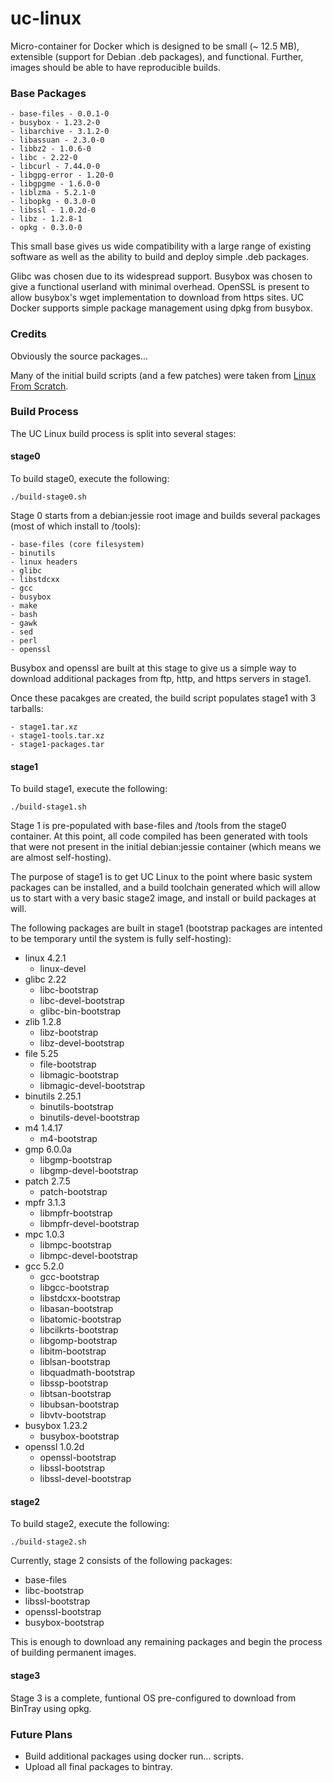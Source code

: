 # uc-linux

Micro-container for Docker which is designed to be small (~ 12.5 MB),
extensible (support for Debian .deb packages), and functional. Further,
images should be able to have reproducible builds.

### Base Packages ###
    - base-files - 0.0.1-0
    - busybox - 1.23.2-0
    - libarchive - 3.1.2-0
    - libassuan - 2.3.0-0
    - libbz2 - 1.0.6-0
    - libc - 2.22-0
    - libcurl - 7.44.0-0
    - libgpg-error - 1.20-0
    - libgpgme - 1.6.0-0
    - liblzma - 5.2.1-0
    - libopkg - 0.3.0-0
    - libssl - 1.0.2d-0
    - libz - 1.2.8-1
    - opkg - 0.3.0-0

This small base gives us wide compatibility with a large range of existing
software as well as the ability to build and deploy simple .deb packages.

Glibc was chosen due to its widespread support. Busybox was chosen to give
a functional userland with minimal overhead. OpenSSL is present to allow
busybox's wget implementation to download from https sites. UC Docker
supports simple package management using dpkg from busybox.

### Credits ###

Obviously the source packages...

Many of the initial build scripts (and a few patches) were taken from
[Linux From Scratch](http://linuxfromscratch.org/).

### Build Process ###

The UC Linux build process is split into several stages:

#### stage0 ####

To build stage0, execute the following:

    ./build-stage0.sh

Stage 0 starts from a debian:jessie root image and builds several packages
(most of which install to /tools):

    - base-files (core filesystem)
    - binutils
    - linux headers
    - glibc
    - libstdcxx
    - gcc
    - busybox
    - make
    - bash
    - gawk
    - sed
    - perl
    - openssl

Busybox and openssl are built at this stage to give us a simple way to download
additional packages from ftp, http, and https servers in stage1.

Once these pacakges are created, the build script populates stage1 with 3
tarballs:

    - stage1.tar.xz
    - stage1-tools.tar.xz
    - stage1-packages.tar

#### stage1 ####

To build stage1, execute the following:

    ./build-stage1.sh

Stage 1 is pre-populated with base-files and /tools from the stage0 container.
At this point, all code compiled has been generated with tools that were not
present in the initial debian:jessie container (which means we are almost
self-hosting).

The purpose of stage1 is to get UC Linux to the point where basic system packages
can be installed, and a build toolchain generated which will allow us to start
with a very basic stage2 image, and install or build packages at will.

The following packages are built in stage1 (bootstrap packages are intented to
be temporary until the system is fully self-hosting):

  - linux 4.2.1
    - linux-devel
  - glibc 2.22
    - libc-bootstrap
    - libc-devel-bootstrap
    - glibc-bin-bootstrap
  - zlib 1.2.8
    - libz-bootstrap
    - libz-devel-bootstrap
  - file 5.25
    - file-bootstrap
    - libmagic-bootstrap
    - libmagic-devel-bootstrap
  - binutils 2.25.1
    - binutils-bootstrap
    - binutils-devel-bootstrap
  - m4 1.4.17
    - m4-bootstrap
  - gmp 6.0.0a
    - libgmp-bootstrap
    - libgmp-devel-bootstrap
  - patch 2.7.5
    - patch-bootstrap
  - mpfr 3.1.3
    - libmpfr-bootstrap
    - libmpfr-devel-bootstrap
  - mpc 1.0.3
    - libmpc-bootstrap
    - libmpc-devel-bootstrap
  - gcc 5.2.0
    - gcc-bootstrap
    - libgcc-bootstrap
    - libstdcxx-bootstrap
    - libasan-bootstrap
    - libatomic-bootstrap
    - libcilkrts-bootstrap
    - libgomp-bootstrap
    - libitm-bootstrap
    - liblsan-bootstrap
    - libquadmath-bootstrap
    - libssp-bootstrap
    - libtsan-bootstrap
    - libubsan-bootstrap
    - libvtv-bootstrap
  - busybox 1.23.2
    - busybox-bootstrap
  - openssl 1.0.2d
    - openssl-bootstrap
    - libssl-bootstrap
    - libssl-devel-bootstrap

#### stage2 ####

To build stage2, execute the following:

    ./build-stage2.sh

Currently, stage 2 consists of the following packages:

  - base-files
  - libc-bootstrap
  - libssl-bootstrap
  - openssl-bootstrap
  - busybox-bootstrap

This is enough to download any remaining packages and begin the process of
building permanent images.

#### stage3 ####

Stage 3 is a complete, funtional OS pre-configured to download from BinTray
using opkg.	

### Future Plans ###

 - Build additional packages using docker run... scripts.
 - Upload all final packages to bintray.

